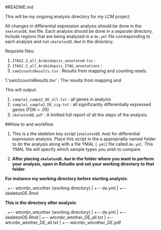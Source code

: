 #README.md

This will be my ongoing analysis directory for my LCM project.  

All changes in differential expression analysis should be done in the `skeletonDE.Rmd` file. Each analysis should be done in a separate directory.  Include regions that are being analyzed in a `de.yml` file corresponding to each analysis and run `skeletonDE.Rmd` in the directory.  

Requisite files:
1. `ITAG2.3_all_Arabidopsis_annotated.tsv` :  
2. `ITAG2.3_all_Arabidopsis_ITAG_annotations` : 
3. `sam2countsResults.tsv` : Results from mapping and counting reads.

1.'sam2countsResults.tsv' : The results from mapping and 

This will output:
1. `sample1_sampe2_DE_all.txt` : all genes in analysis
2. `sample1_sample2_DE_sig.txt` : all significantly differentially expressed genes (FDR < .05)
3. `skeletonDE.pdf` : A knitted full report of all the steps of the analysis.

##How to and workflow
1. This is a the skeleton key script (`skeletonDE.Rmd`) for differential expression analysis.  Place this script in the a appropriatly named folder to do the analysis along with  a file YMAL (`.yml`) file called `de.yml`. This YMAL file will specify which sample types you wish to compare. 

2. **After placing `skeletonDE.Rmd` in the folder where you want to perform your analysis, open in Rstudio and set your working directory to that folder**.  

**For instance my working directory before starting analysis**:

.
+-- wtcmbr_wtcother (working directory)
|    +-- de.yml
|    +-- skeletonDE.Rmd


**This is the directory after analysis**:

.
+-- wtcmbr_wtcother (working directory)
|    +-- de.yml
|    +-- skeletonDE.Rmd
|    +-- wtcmbr_wtother_DE_all.txt
|    +-- wtcmbr_wtother_DE_all.txt
|    +-- wtcmbr_wtcother_DE.pdf




